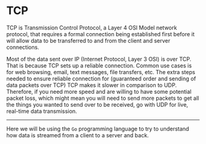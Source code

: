 # TCP

TCP is Transmission Control Protocol, a Layer 4 OSI Model network protocol, that
requires a formal connection being established first before it will allow data
to be transferred to and from the client and server connections.

Most of the data sent over IP (Internet Protocol, Layer 3 OSI) is over TCP.
That is because TCP sets up a reliable connection. 
Common use cases is for web browsing, email, text messages, file transfers, etc.
The extra steps needed to ensure reliable connection for (guaranteed order 
and sending of data packets over TCP) TCP makes it slower in comparison to UDP.
Therefore, if you need more speed and are willing to have some potential packet loss,
which might mean you will need to send more packets to get all the things you wanted
to send over to be received, go with UDP for live, real-time data transmission.


---

Here we will be using the `Go` programming language to try to understand how data
is streamed from a client to a server and back. 

